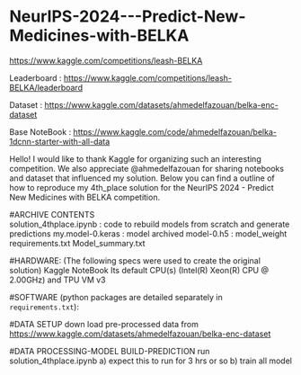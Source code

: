 # NeurIPS-2024---Predict-New-Medicines-with-BELKA 
https://www.kaggle.com/competitions/leash-BELKA

Leaderboard : https://www.kaggle.com/competitions/leash-BELKA/leaderboard

Dataset : https://www.kaggle.com/datasets/ahmedelfazouan/belka-enc-dataset

Base NoteBook : https://www.kaggle.com/code/ahmedelfazouan/belka-1dcnn-starter-with-all-data


Hello!
I would like to thank Kaggle for organizing such an interesting competition. We also appreciate @ahmedelfazouan for sharing notebooks and dataset that influenced my solution.
Below you can find a outline of how to reproduce my 4th_place solution for the NeurIPS 2024 - Predict New Medicines with BELKA competition.



#ARCHIVE CONTENTS  
solution_4thplace.ipynb	: code to rebuild models from scratch and generate predictions 
my.model-0.keras	: model archived 
model-0.h5 : model_weight
requirements.txt
Model_summary.txt


#HARDWARE: (The following specs were used to create the original solution)
Kaggle NoteBook 
Its default CPU(s) (Intel(R) Xeon(R) CPU @ 2.00GHz) and TPU VM v3 

#SOFTWARE (python packages are detailed separately in `requirements.txt`):

#DATA SETUP 
down load pre-processed data from https://www.kaggle.com/datasets/ahmedelfazouan/belka-enc-dataset


#DATA PROCESSING-MODEL BUILD-PREDICTION
run solution_4thplace.ipynb
    a) expect this to run for 3 hrs or so
    b) train all model 


